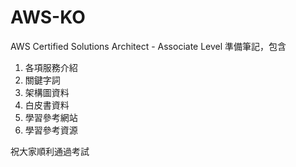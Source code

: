 AWS-KO
===============
AWS Certified Solutions Architect - Associate Level
準備筆記，包含

1. 各項服務介紹
2. 關鍵字詞
3. 架構圖資料
4. 白皮書資料
5. 學習參考網站
6. 學習參考資源

祝大家順利通過考試
